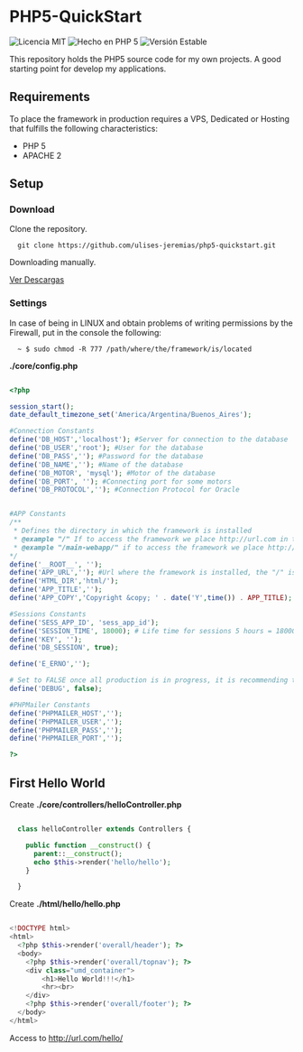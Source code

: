 # PHP5-QuickStart

![Licencia MIT](https://img.shields.io/packagist/l/doctrine/orm.svg)
![Hecho en PHP 5](https://img.shields.io/badge/php-5-blue.svg)
![Versión Estable](https://img.shields.io/badge/stable-1.0.0-blue.svg)

This repository holds the PHP5 source code for my own projects. A good starting point for develop my applications.


## Requirements

To place the framework in production requires a VPS, Dedicated or Hosting that fulfills the following characteristics:

* PHP 5
* APACHE 2

## Setup
### Download
Clone the repository.
```
  git clone https://github.com/ulises-jeremias/php5-quickstart.git
```

Downloading manually.

[Ver Descargas](https://github.com/ulises-jeremias/php5-quickstart/releases)

### Settings

In case of being in LINUX and obtain problems of writing permissions by the Firewall, put in the console the following:

```
  ~ $ sudo chmod -R 777 /path/where/the/framework/is/located
```

__./core/config.php__

```php

<?php

session_start();
date_default_timezone_set('America/Argentina/Buenos_Aires');

#Connection Constants
define('DB_HOST','localhost'); #Server for connection to the database
define('DB_USER','root'); #User for the database
define('DB_PASS',''); #Password for the database
define('DB_NAME',''); #Name of the database
define('DB_MOTOR', 'mysql'); #Motor of the database
define('DB_PORT', ''); #Connecting port for some motors
define('DB_PROTOCOL',''); #Connection Protocol for Oracle


#APP Constants
/**
 * Defines the directory in which the framework is installed
 * @example "/" If to access the framework we place http://url.com in the URL, or http://localhost
 * @example "/main-webapp/" if to access the framework we place http://url.com/main-webapp, or http: //localhost/main-webapp/
*/
define('__ROOT__', '');
define('APP_URL',''); #Url where the framework is installed, the "/" is important at the end
define('HTML_DIR','html/');
define('APP_TITLE','');
define('APP_COPY','Copyright &copy; ' . date('Y',time()) . APP_TITLE);

#Sessions Constants
define('SESS_APP_ID', 'sess_app_id');
define('SESSION_TIME', 18000); # Life time for sessions 5 hours = 18000 seconds.
define('KEY', '');
define('DB_SESSION', true);

define('E_ERNO','');

# Set to FALSE once all production is in progress, it is recommending to keep in TRUE
define('DEBUG', false);

#PHPMailer Constants
define('PHPMAILER_HOST','');
define('PHPMAILER_USER','');
define('PHPMAILER_PASS','');
define('PHPMAILER_PORT','');

?>
```

## First Hello World

Create __./core/controllers/helloController.php__
```php

  class helloController extends Controllers {

    public function __construct() {
      parent::__construct();
      echo $this->render('hello/hello');
    }

  }
```
Create __./html/hello/hello.php__

```php

<!DOCTYPE html>
<html>
  <?php $this->render('overall/header'); ?>
  <body>
    <?php $this->render('overall/topnav'); ?>
    <div class="umd_container">
    	<h1>Hello World!!!</h1>
    	<hr><br>
    </div>
    <?php $this->render('overall/footer'); ?>
  </body>
</html>
```

Access to http://url.com/hello/